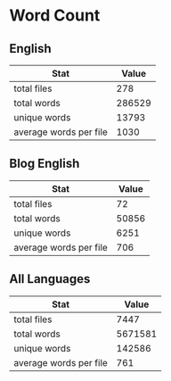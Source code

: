 # Word Count

## English

Stat | Value
---- | -----
total files | 278
total words | 286529
unique words | 13793
average words per file | 1030

## Blog English

Stat | Value
---- | -----
total files | 72
total words | 50856
unique words | 6251
average words per file | 706

## All Languages

Stat | Value
---- | -----
total files | 7447
total words | 5671581
unique words | 142586
average words per file | 761
